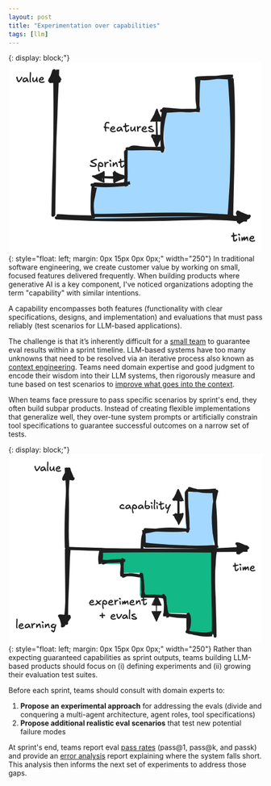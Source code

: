 ```yaml
---
layout: post
title: "Experimentation over capabilities"
tags: [llm]
---
```


{: display: block;"}
![Value via features](/assets/experimentation-over-capabilities/grow-value-via-features.png){: style="float: left; margin: 0px 15px 0px 0px;" width="250"} In traditional software engineering, we create customer value by working on small, focused features delivered frequently. When building products where generative AI is a key component, I've noticed organizations adopting the term "capability" with similar intentions.

A capability encompasses both features (functionality with clear specifications, designs, and implementation) and evaluations that must pass reliably (test scenarios for LLM-based applications). 

The challenge is that it’s inherently difficult for a [small team](https://aws.amazon.com/executive-insights/content/amazon-two-pizza-team/) to guarantee eval results within a sprint timeline. LLM-based systems have too many unknowns that need to be resolved via an iterative process also known as [context engineering](https://simonwillison.net/2025/Jun/27/context-engineering/). Teams need domain expertise and good judgment to encode their wisdom into their LLM systems, then rigorously measure and tune based on test scenarios to [improve what goes into the context](https://www.dbreunig.com/2025/06/26/how-to-fix-your-context.html).

When teams face pressure to pass specific scenarios by sprint's end, they often build subpar products. Instead of creating flexible implementations that generalize well, they over-tune system prompts or artificially constrain tool specifications to guarantee successful outcomes on a narrow set of tests.

{: display: block;"}
![Value via exp](/assets/experimentation-over-capabilities/grow-value-via-experiments.png){: style="float: left; margin: 0px 15px 0px 0px;" width="250"} Rather than expecting guaranteed capabilities as sprint outputs, teams building LLM-based products should focus on (i) defining experiments and (ii) growing their evaluation test suites.

Before each sprint, teams should consult with domain experts to:

1. **Propose an experimental approach** for addressing the evals (divide and conquering a multi-agent architecture, agent roles, tool specifications)  
2. **Propose additional realistic eval scenarios** that test new potential failure modes

At sprint's end, teams report eval [pass rates](https://www.philschmid.de/agents-pass-at-k-pass-power-k) (pass@1, pass@k, and passk) and provide an [error analysis](https://hamel.dev/notes/llm/officehours/erroranalysis.html) report explaining where the system falls short. This analysis then informs the next set of experiments to address those gaps.

